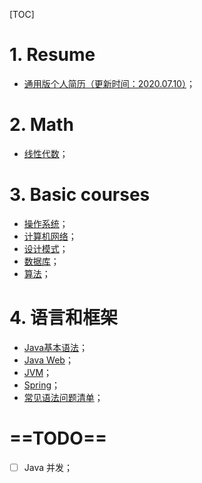 [TOC]

# 1. Resume

- [通用版个人简历（更新时间：2020.07.10）](./Resume/研发工程师_潘汉祺_大连理工大学.pdf)；

# 2. Math

- [线性代数](./Essence_of_linear_algebra.md)；

# 3. Basic courses

- [操作系统](./OS/OS.md)；
- [计算机网络](./ComputeNetworks.md)；
- [设计模式](./DesignPatterns/DesignPatterns.md)；
- [数据库](./Database/Database.md)；
- [算法](./Algorithm.md)；

# 4. 语言和框架

- [Java基本语法](./CoreJava.md)；
- [Java Web](./JavaWeb.md)；
- [JVM](./Java/JVM/JVM.md)；
- [Spring](./Java/SpringInAction.md)；
- [常见语法问题清单](./Programme.md)；

# ==TODO==

- [ ] Java 并发；